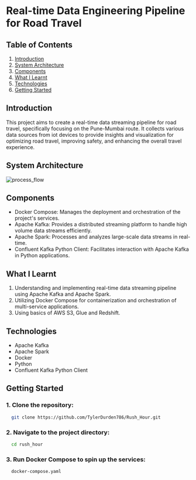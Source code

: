 # Real-time Data Engineering Pipeline for Road Travel

## Table of Contents
1. [Introduction](#introduction)
2. [System Architecture](#system-architecture)
3. [Components](#components)
4. [What I Learnt](#what-i-learnt)
5. [Technologies](#technologies)
6. [Getting Started](#getting-started)

## Introduction
This project aims to create a real-time data streaming pipeline for road travel, specifically focusing on the Pune-Mumbai route. It collects various data sources from iot devices to provide insights and visualization for optimizing road travel, improving safety, and enhancing the overall travel experience.

## System Architecture
![process_flow](https://github.com/TylerDurden786/Rush_Hour/assets/168437985/f6757c8a-2ab9-463e-81c8-60962c299a60)

## Components
- Docker Compose: Manages the deployment and orchestration of the project's services.
- Apache Kafka: Provides a distributed streaming platform to handle high volume data streams efficiently.
- Apache Spark: Processes and analyzes large-scale data streams in real-time.
- Confluent Kafka Python Client: Facilitates interaction with Apache Kafka in Python applications.

## What I Learnt
1. Understanding and implementing real-time data streaming pipeline using Apache Kafka and Apache Spark.
2. Utilizing Docker Compose for containerization and orchestration of multi-service applications.
3. Using basics of AWS S3, Glue and Redshift.

## Technologies
- Apache Kafka
- Apache Spark
- Docker
- Python
- Confluent Kafka Python Client

## Getting Started
### 1. Clone the repository:
```bash
  git clone https://github.com/TylerDurden786/Rush_Hour.git
```
### 2. Navigate to the project directory:
```bash
  cd rush_hour
```
### 3. Run Docker Compose to spin up the services:
```bash
  docker-compose.yaml
```